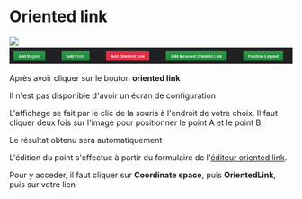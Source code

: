 # Oriented link
[![](../../resource/Go-back.png)](README.md)
![menu](../../screenshots/panel/oriented-link.jpg)

Après avoir cliquer sur le bouton **oriented link**



Il n'est pas disponible d'avoir un écran de configuration

L'affichage se fait par le clic de la souris à l'endroit de votre choix. Il faut cliquer deux fois sur l'image pour positionner le point A et le point B.



Le résultat obtenu sera automatiquement

L'édition du point s'effectue à partir du formulaire de l'[éditeur oriented link](../editor/coordinates-space-link.md).

Pour y acceder, il faut cliquer sur **Coordinate space**, puis **OrientedLink**, puis sur votre lien
